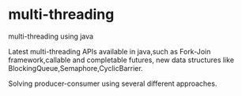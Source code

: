 # multi-threading
multi-threading using java

Latest multi-threading APIs available in java,such as Fork-Join framework,callable and completable futures,
new data structures like BlockingQueue,Semaphore,CyclicBarrier.

Solving producer-consumer using several different approaches.
